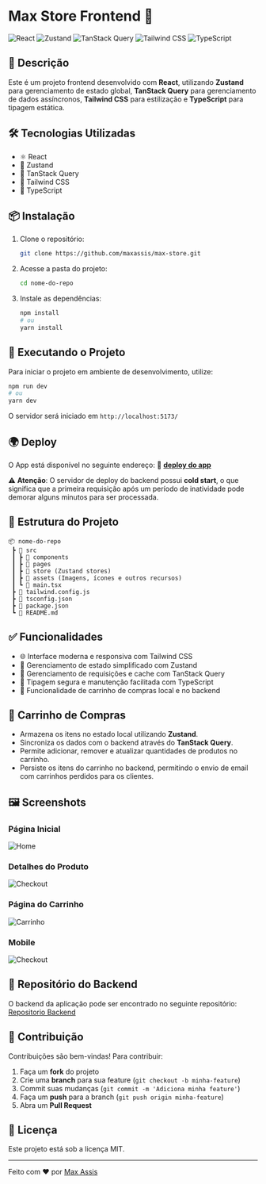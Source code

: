 # Max Store Frontend 🚀

![React](https://img.shields.io/badge/React-20232A?style=for-the-badge&logo=react&logoColor=61DAFB)
![Zustand](https://img.shields.io/badge/Zustand-000000?style=for-the-badge&logo=zustand&logoColor=white)
![TanStack Query](https://img.shields.io/badge/TanStack%20Query-FF4154?style=for-the-badge&logo=react-query&logoColor=white)
![Tailwind CSS](https://img.shields.io/badge/Tailwind_CSS-38B2AC?style=for-the-badge&logo=tailwind-css&logoColor=white)
![TypeScript](https://img.shields.io/badge/TypeScript-3178C6?style=for-the-badge&logo=typescript&logoColor=white)

## 📌 Descrição

Este é um projeto frontend desenvolvido com **React**, utilizando **Zustand** para gerenciamento de estado global, **TanStack Query** para gerenciamento de dados assíncronos, **Tailwind CSS** para estilização e **TypeScript** para tipagem estática.

## 🛠️ Tecnologias Utilizadas

- ⚛️ React
- 🐻 Zustand
- 🔄 TanStack Query
- 🎨 Tailwind CSS
- 🔷 TypeScript

## 📦 Instalação

1. Clone o repositório:
   ```sh
   git clone https://github.com/maxassis/max-store.git
   ```
2. Acesse a pasta do projeto:
   ```sh
   cd nome-do-repo
   ```
3. Instale as dependências:
   ```sh
   npm install
   # ou
   yarn install
   ```

## 🚀 Executando o Projeto

Para iniciar o projeto em ambiente de desenvolvimento, utilize:
```sh
npm run dev
# ou
yarn dev
```
O servidor será iniciado em `http://localhost:5173/` 

## 🌍 Deploy

O App está disponível no seguinte endereço:
🔗 **[deploy do app](https://max-store-58t2.onrender.com/)**

⚠ **Atenção**: O servidor de deploy do backend possui **cold start**, o que significa que a primeira requisição após um período de inatividade pode demorar alguns minutos para ser processada.

## 📂 Estrutura do Projeto
```
📦 nome-do-repo
 ┣ 📂 src
 ┃ ┣ 📂 components
 ┃ ┣ 📂 pages
 ┃ ┣ 📂 store (Zustand stores)
 ┃ ┣ 📂 assets (Imagens, ícones e outros recursos)
 ┃ ┗ 📜 main.tsx
 ┣ 📜 tailwind.config.js
 ┣ 📜 tsconfig.json
 ┣ 📜 package.json
 ┗ 📜 README.md
```

## ✅ Funcionalidades
- 🌐 Interface moderna e responsiva com Tailwind CSS
- 🔄 Gerenciamento de estado simplificado com Zustand
- 🚀 Gerenciamento de requisições e cache com TanStack Query
- 📌 Tipagem segura e manutenção facilitada com TypeScript
- 🛒 Funcionalidade de carrinho de compras local e no backend

## 🛒 Carrinho de Compras
- Armazena os itens no estado local utilizando **Zustand**.
- Sincroniza os dados com o backend através do **TanStack Query**.
- Permite adicionar, remover e atualizar quantidades de produtos no carrinho.
- Persiste os itens do carrinho no backend, permitindo o envio de email com carrinhos perdidos para os clientes.

## 🖼️ Screenshots

### Página Inicial
![Home](https://yellow-fascinating-badger-992.mypinata.cloud/ipfs/bafybeifu7ahs4v5stf2gdteq5kp5nphhrhrzowhjnxisk3dj666biwdjsq)
### Detalhes do Produto
![Checkout](https://yellow-fascinating-badger-992.mypinata.cloud/ipfs/bafybeicve66dyn3lxauticxqjxnohuybtpxjgnq6bwoxmqr4sgrzyopbgu)

### Página do Carrinho
![Carrinho](https://yellow-fascinating-badger-992.mypinata.cloud/ipfs/bafybeieymnbtyv3y3xefq65ocdswbj7sctdzr64z7lkw6k3mw76y7zbhda)

### Mobile
![Checkout](https://yellow-fascinating-badger-992.mypinata.cloud/ipfs/bafkreidyp4drwuc7jkzglh6flm5wdcbdgl4asigcsveu7bar4knxzj3wqu)

## 🔗 Repositório do Backend
O backend da aplicação pode ser encontrado no seguinte repositório:
[Repositorio Backend](https://github.com/maxassis/max-store-backend.git)

## 🤝 Contribuição

Contribuições são bem-vindas! Para contribuir:
1. Faça um **fork** do projeto
2. Crie uma **branch** para sua feature (`git checkout -b minha-feature`)
3. Commit suas mudanças (`git commit -m 'Adiciona minha feature'`)
4. Faça um **push** para a branch (`git push origin minha-feature`)
5. Abra um **Pull Request**

## 📜 Licença

Este projeto está sob a licença MIT. 

---
Feito com ❤️ por [Max Assis](https://github.com/maxassis)

